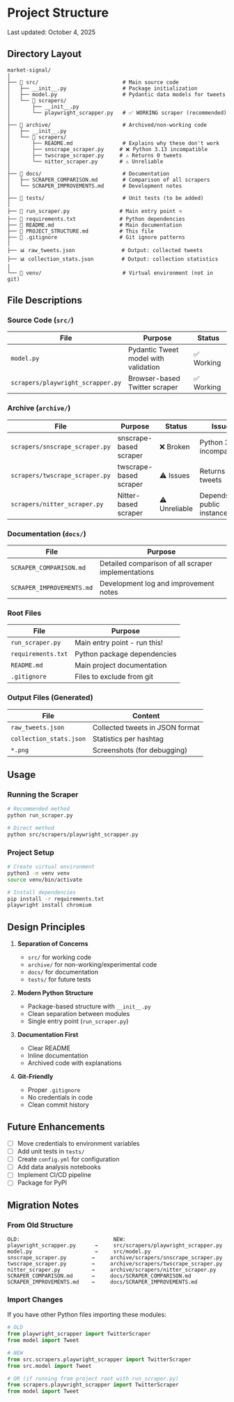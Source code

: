 # Project Structure

Last updated: October 4, 2025

## Directory Layout

```
market-signal/
│
├── 📁 src/                           # Main source code
│   ├── __init__.py                  # Package initialization
│   ├── model.py                     # Pydantic data models for tweets
│   └── 📁 scrapers/
│       ├── __init__.py
│       └── playwright_scrapper.py   # ✅ WORKING scraper (recommended)
│
├── 📁 archive/                       # Archived/non-working code
│   ├── __init__.py
│   └── 📁 scrapers/
│       ├── README.md                # Explains why these don't work
│       ├── snscrape_scraper.py     # ❌ Python 3.13 incompatible
│       ├── twscrape_scraper.py     # ⚠️ Returns 0 tweets
│       └── nitter_scraper.py       # ⚠️ Unreliable
│
├── 📁 docs/                          # Documentation
│   ├── SCRAPER_COMPARISON.md        # Comparison of all scrapers
│   └── SCRAPER_IMPROVEMENTS.md      # Development notes
│
├── 📁 tests/                         # Unit tests (to be added)
│
├── 📄 run_scraper.py                # Main entry point ⭐
├── 📄 requirements.txt              # Python dependencies
├── 📄 README.md                     # Main documentation
├── 📄 PROJECT_STRUCTURE.md          # This file
├── 📄 .gitignore                    # Git ignore patterns
│
├── 📊 raw_tweets.json               # Output: collected tweets
├── 📊 collection_stats.json         # Output: collection statistics
│
└── 📁 venv/                          # Virtual environment (not in git)
```

## File Descriptions

### Source Code (`src/`)

| File | Purpose | Status |
|------|---------|--------|
| `model.py` | Pydantic Tweet model with validation | ✅ Working |
| `scrapers/playwright_scrapper.py` | Browser-based Twitter scraper | ✅ Working |

### Archive (`archive/`)

| File | Purpose | Status | Issue |
|------|---------|--------|-------|
| `scrapers/snscrape_scraper.py` | snscrape-based scraper | ❌ Broken | Python 3.13 incompatible |
| `scrapers/twscrape_scraper.py` | twscrape-based scraper | ⚠️ Issues | Returns 0 tweets |
| `scrapers/nitter_scraper.py` | Nitter-based scraper | ⚠️ Unreliable | Depends on public instances |

### Documentation (`docs/`)

| File | Purpose |
|------|---------|
| `SCRAPER_COMPARISON.md` | Detailed comparison of all scraper implementations |
| `SCRAPER_IMPROVEMENTS.md` | Development log and improvement notes |

### Root Files

| File | Purpose |
|------|---------|
| `run_scraper.py` | Main entry point - run this! |
| `requirements.txt` | Python package dependencies |
| `README.md` | Main project documentation |
| `.gitignore` | Files to exclude from git |

### Output Files (Generated)

| File | Content |
|------|---------|
| `raw_tweets.json` | Collected tweets in JSON format |
| `collection_stats.json` | Statistics per hashtag |
| `*.png` | Screenshots (for debugging) |

## Usage

### Running the Scraper

```bash
# Recommended method
python run_scraper.py

# Direct method
python src/scrapers/playwright_scrapper.py
```

### Project Setup

```bash
# Create virtual environment
python3 -m venv venv
source venv/bin/activate

# Install dependencies
pip install -r requirements.txt
playwright install chromium
```

## Design Principles

1. **Separation of Concerns**
   - `src/` for working code
   - `archive/` for non-working/experimental code
   - `docs/` for documentation
   - `tests/` for future tests

2. **Modern Python Structure**
   - Package-based structure with `__init__.py`
   - Clean separation between modules
   - Single entry point (`run_scraper.py`)

3. **Documentation First**
   - Clear README
   - Inline documentation
   - Archived code with explanations

4. **Git-Friendly**
   - Proper `.gitignore`
   - No credentials in code
   - Clean commit history

## Future Enhancements

- [ ] Move credentials to environment variables
- [ ] Add unit tests in `tests/`
- [ ] Create `config.yml` for configuration
- [ ] Add data analysis notebooks
- [ ] Implement CI/CD pipeline
- [ ] Package for PyPI

## Migration Notes

### From Old Structure
```
OLD:                              NEW:
playwright_scrapper.py      →     src/scrapers/playwright_scrapper.py
model.py                    →     src/model.py
snscrape_scraper.py        →     archive/scrapers/snscrape_scraper.py
twscrape_scraper.py        →     archive/scrapers/twscrape_scraper.py
nitter_scraper.py          →     archive/scrapers/nitter_scraper.py
SCRAPER_COMPARISON.md      →     docs/SCRAPER_COMPARISON.md
SCRAPER_IMPROVEMENTS.md    →     docs/SCRAPER_IMPROVEMENTS.md
```

### Import Changes

If you have other Python files importing these modules:

```python
# OLD
from playwright_scrapper import TwitterScraper
from model import Tweet

# NEW
from src.scrapers.playwright_scrapper import TwitterScraper
from src.model import Tweet

# OR (if running from project root with run_scraper.py)
from scrapers.playwright_scrapper import TwitterScraper
from model import Tweet
```

